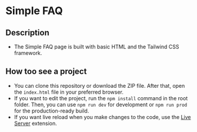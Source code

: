 # Simple FAQ

## Description

-   The Simple FAQ page is built with basic HTML and the Tailwind CSS framework.

## How too see a project

-   You can clone this repository or download the ZIP file. After that, open the `index.html` file in your preferred browser.
-   If you want to edit the project, run the `npm install` command in the root folder. Then, you can use `npm run dev` for development or `npm run prod` for the production-ready build.
-   If you want live reload when you make changes to the code, use the [Live Server](https://marketplace.visualstudio.com/items?itemName=ritwickdey.LiveServer) extension.
